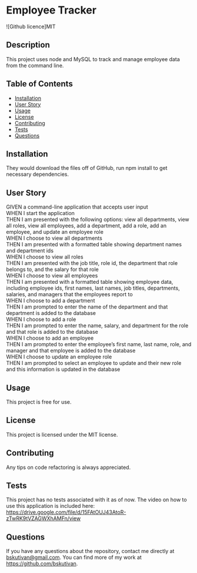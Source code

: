 # Employee Tracker
  ![Github licence]MIT
  ## Description
  This project uses node and MySQL to track and manage employee data from the command line.
  ## Table of Contents
  * [Installation](#installation)
  * [User Story](#user-story)
  * [Usage](#usage)
  * [License](#license)
  * [Contributing](#contributing)
  * [Tests](#tests)
  * [Questions](#questions)
  ## Installation 
  They would download the files off of GitHub, run npm install to get necessary dependencies. 
  ## User Story 
  GIVEN a command-line application that accepts user input</br>
  WHEN I start the application</br>
  THEN I am presented with the following options: view all departments, view all roles, view all employees, add a department, add a role, add an employee, and update an employee role</br>
  WHEN I choose to view all departments</br>
  THEN I am presented with a formatted table showing department names and department ids</br>
  WHEN I choose to view all roles</br>
  THEN I am presented with the job title, role id, the department that role belongs to, and the salary for that role</br>
  WHEN I choose to view all employees</br>
  THEN I am presented with a formatted table showing employee data, including employee ids, first names, last names, job titles, departments, salaries, and managers that the employees report to</br>
  WHEN I choose to add a department</br>
  THEN I am prompted to enter the name of the department and that department is added to the database</br>
  WHEN I choose to add a role</br>
  THEN I am prompted to enter the name, salary, and department for the role and that role is added to the database</br>
  WHEN I choose to add an employee</br>
  THEN I am prompted to enter the employee’s first name, last name, role, and manager and that employee is added to the database</br>
  WHEN I choose to update an employee role</br>
  THEN I am prompted to select an employee to update and their new role and this information is updated in the database</br>
  ## Usage
  This project is free for use.
   
  ## License
  This project is licensed under the MIT license.
  ## Contributing
  Any tips on code refactoring is always appreciated.
  ## Tests
  This project has no tests associated with it as of now.
  The video on how to use this application is included here: 
  https://drive.google.com/file/d/15FAtOUJ43AtoR-zTwRK9tVZAGWXhAMFn/view
  ## Questions
  If you have any questions about the repository, contact me directly at bskutivan@gmail.com. You can find more of my work at https://github.com/bskutivan.
